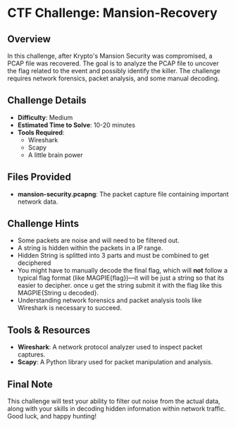 # CTF Challenge: Mansion-Recovery

## Overview
In this challenge, after Krypto's Mansion Security was compromised, a PCAP file was recovered. The goal is to analyze the PCAP file to uncover the flag related to the event and possibly identify the killer. The challenge requires network forensics, packet analysis, and some manual decoding.

## Challenge Details

- **Difficulty**: Medium
- **Estimated Time to Solve**: 10-20 minutes
- **Tools Required**: 
  - Wireshark
  - Scapy
  - A little brain power
  
## Files Provided
- **mansion-security.pcapng**: The packet capture file containing important network data.


## Challenge Hints
- Some packets are noise and will need to be filtered out.
- A string is hidden within the packets in a IP range.
- Hidden String is splitted into 3 parts and must be combined to get deciphered
- You might have to manually decode the final flag, which will **not** follow a typical flag format (like MAGPIE{flag})—it will be just a string so that its easier to decipher. once u get the string submit it with the flag like this MAGPIE{String u decoded}.
- Understanding network forensics and packet analysis tools like Wireshark is necessary to succeed.


## Tools & Resources

- **Wireshark**: A network protocol analyzer used to inspect packet captures.
- **Scapy**: A Python library used for packet manipulation and analysis.


## Final Note
This challenge will test your ability to filter out noise from the actual data, along with your skills in decoding hidden information within network traffic. Good luck, and happy hunting!
